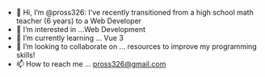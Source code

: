 - 👋 Hi, I’m @pross326: I've recently transitioned from a high school math teacher (6 years) to a Web Developer
- 👀 I’m interested in ...Web Development
- 🌱 I’m currently learning ... Vue 3
- 💞️ I’m looking to collaborate on ... resources to improve my programming skills!
- 📫 How to reach me ... pross326@gmail.com

<!---
pross326/pross326 is a ✨ special ✨ repository because its `README.md` (this file) appears on your GitHub profile.
You can click the Preview link to take a look at your changes.
--->
